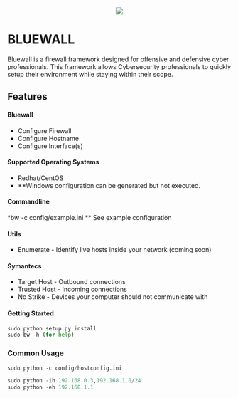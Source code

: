 <center><img src="http://www.iconsdb.com/icons/preview/caribbean-blue/firewall-xxl.png"> </center>

BLUEWALL
======

Bluewall is a firewall framework designed for offensive and defensive cyber professionals.
This framework allows Cybersecurity professionals to quickly setup their environment while 
staying within their scope.

Features
--------
#### Bluewall
*   Configure Firewall
*   Configure Hostname
*   Configure Interface(s)

#### Supported Operating Systems
*   Redhat/CentOS
*	**Windows configuration can be generated but not executed.


#### Commandline
*bw -c config/example.ini
**	See example configuration

#### Utils
*	Enumerate - Identify live hosts inside your network (coming soon)

#### Symantecs
* Target Host - Outbound connections
* Trusted Host - Incoming connections
* No Strike - Devices your computer should not communicate with

#### Getting Started
```python
sudo python setup.py install
sudo bw -h (for help)
```

### Common Usage
```python
sudo python -c config/hostconfig.ini

sudo python -ih 192.168.0.3,192.168.1.0/24
sudo python -eh 192.168.1.1
```

